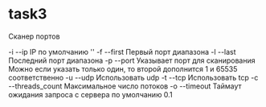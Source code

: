 # task3

Сканер портов

-i --ip IP по умолчанию ''
-f --first Первый порт диапазона
-l --last Последний порт диапазона
-p --port Указывает порт для сканирования
	Можно если указать только один, то второй дополнится 1 и 65535 соответственно
-u --udp Использовать udp
-t --tcp Использовать tcp
-c --threads_count Максимальное число потоков
-o --timeout Таймаут ожидания запроса с сервера по умолчанию 0.1
	